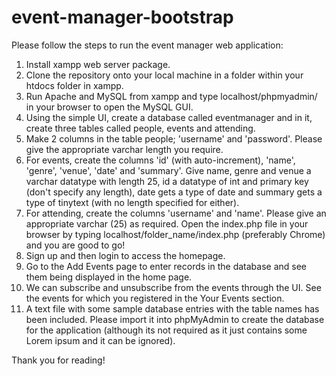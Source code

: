 # event-manager-bootstrap
Please follow the steps to run the event manager web application:

1. Install xampp web server package.
2. Clone the repository onto your local machine in a folder within your htdocs folder in xampp.
3. Run Apache and MySQL from xampp and type localhost/phpmyadmin/ in your browser to open the MySQL GUI.
4. Using the simple UI, create a database called eventmanager and in it, create three tables called people, events and attending.
5. Make 2 columns in the table people; 'username' and 'password'. Please give the appropriate varchar length you require.
6. For events, create the columns 'id' (with auto-increment), 'name', 'genre', 'venue', 'date' and 'summary'. Give name, genre and venue a varchar datatype with length 25, id a datatype of int and primary key (don't specify any length), date gets a type of date and summary gets a type of tinytext (with no length specified for either).
7. For attending, create the columns 'username' and 'name'. Please give an appropriate varchar (25) as required. Open the index.php file in your browser by typing localhost/folder_name/index.php (preferably Chrome) and you are good to go!
8. Sign up and then login to access the homepage.
9. Go to the Add Events page to enter records in the database and see them being displayed in the home page.
10. We can subscribe and unsubscribe from the events through the UI. See the events for which you registered in the Your Events section.
11. A text file with some sample database entries with the table names has been included. Please import it into phpMyAdmin to create the database for the application (although its not required as it just contains some Lorem ipsum and it can be ignored).

  Thank you for reading!
